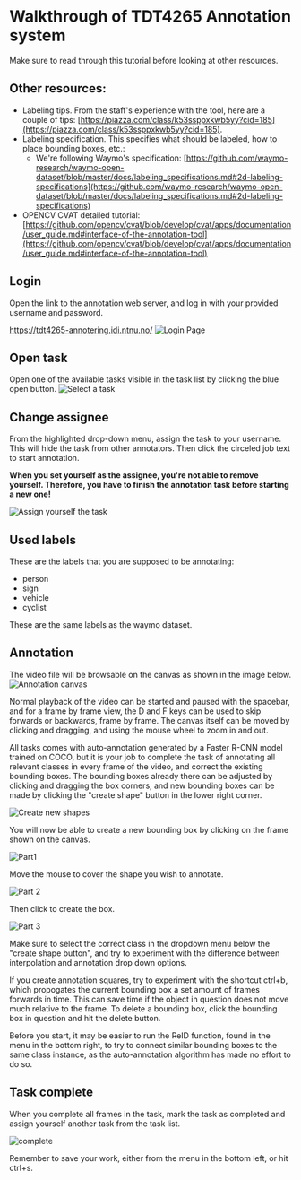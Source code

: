 # Walkthrough of TDT4265 Annotation system

Make sure to read through this tutorial before looking at other resources.

## Other resources:
* Labeling tips. From the staff's experience with the tool, here are a couple of tips: [https://piazza.com/class/k53ssppxkwb5yy?cid=185](https://piazza.com/class/k53ssppxkwb5yy?cid=185). 
* Labeling specification. This specifies what should be labeled, how to place bounding boxes, etc.: 
    * We're following Waymo's specification: [https://github.com/waymo-research/waymo-open-dataset/blob/master/docs/labeling_specifications.md#2d-labeling-specifications](https://github.com/waymo-research/waymo-open-dataset/blob/master/docs/labeling_specifications.md#2d-labeling-specifications)
* OPENCV CVAT detailed tutorial: [https://github.com/opencv/cvat/blob/develop/cvat/apps/documentation/user_guide.md#interface-of-the-annotation-tool](https://github.com/opencv/cvat/blob/develop/cvat/apps/documentation/user_guide.md#interface-of-the-annotation-tool)


## Login
Open the link to the annotation web server, and log in with your provided username and password.

https://tdt4265-annotering.idi.ntnu.no/
![Login Page](./annotation_images/login_edit.png)

## Open task
Open one of the available tasks visible in the task list by clicking the blue open button.
![Select a task](./annotation_images/tasks_edit.png)

## Change assignee
From the highlighted drop-down menu, assign the task to your username. This will hide the task from other annotators. Then click the circeled job text to start annotation.

**When you set yourself as the assignee, you're not able to remove yourself. Therefore, you have to finish the annotation task before starting a new one!**

![Assign yourself the task](./annotation_images/task_assignee_edit.png)

## Used labels
These are the labels that you are supposed to be annotating: 

* person
* sign
* vehicle
* cyclist

These are the same labels as the waymo dataset.

## Annotation

The video file will be browsable on the canvas as shown in the image below. ![Annotation canvas](./annotation_images/canvas.png)

Normal playback of the video can be started and paused with the spacebar, and for a frame by frame view, the D and F keys can be used to skip forwards or backwards, frame by frame. The canvas itself can be moved by clicking and dragging, and using the mouse wheel to zoom in and out.

All tasks comes with auto-annotation generated by a Faster R-CNN model trained on COCO, but it is your job to complete the task of annotating all relevant classes in every frame of the video, and correct the existing bounding boxes. The bounding boxes already there can be adjusted by clicking and dragging the box corners, and new bounding boxes can be made by clicking the "create shape" button in the lower right corner.

![Create new shapes](./annotation_images/create_shape.png) 

You will now be able to create a new bounding box by clicking on the frame shown on the canvas. 

![Part1](./annotation_images/canvas_shape_part1.png)

Move the mouse to cover the shape you wish to annotate. 

![Part 2](./annotation_images/canvas_shape_part2.png)

Then click to create the box.

![Part 3](./annotation_images/canvas_shape_part3.png)

Make sure to select the correct class in the dropdown menu below the "create shape button", and try to experiment with the difference between interpolation and annotation drop down options. 

If you create annotation squares, try to experiment with the shortcut ctrl+b, which propogates the current bounding box a set amount of frames forwards in time. This can save time if the object in question does not move much relative to the frame. To delete a bounding box, click the bounding box in question and hit the delete button.

Before you start, it may be easier to run the ReID function, found in the menu in the bottom right, to try to connect similar bounding boxes to the same class instance, as the auto-annotation algorithm has made no effort to do so.

## Task complete
When you complete all frames in the task, mark the task as completed and assign yourself another task from the task list.

![complete](./annotation_images/canvas_completed.png)

Remember to save your work, either from the menu in the bottom left, or hit ctrl+s.
